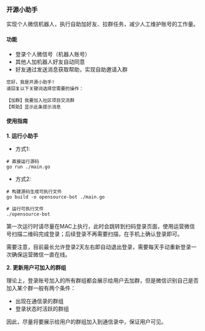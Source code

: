 ### 开源小助手
实现个人微信机器人，执行自助加好友、拉群任务，减少人工维护账号的工作量。

#### 功能
- 登录个人微信号（机器人账号）
- 其他人加机器人好友自动同意
- 好友通过发送消息获取帮助，实现自助邀请入群

```
您好，我是开源小助手!
请回复以下关键词选择您需要的操作：

【加群】我要加入社区项目交流群
【帮助】显示此条提示消息
```

#### 使用指南
**1. 运行小助手**
- 方式1:
```
# 直接运行源码
go run ./main.go
```

- 方式2:
```
# 构建源码生成可执行文件
go build -o opensource-bot ./main.go

# 运行可执行文件
./opensource-bot
```
第一次运行时请尽量在MAC上执行，此时会跳转到扫码登录页面，使用运营微信号扫描二维码完成登录；后续登录不再需要扫描，在手机上确认登录即可。

需要注意，目前最长允许登录2天左右即自动退出登录，需要每天手动重新登录一次确保运营微信一直在线。

**2. 更新用户可加入的群组**

理论上，登录账号加入的所有群组都会展示给用户去加群，但是微信识别自己是否加入某个群一般有两个条件：

- 出现在通信录的群组
- 登录状态时活跃的群组

因此，尽量将要展示给用户的群组加入到通信录中，保证用户可见。